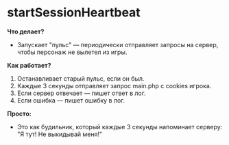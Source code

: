 # startSessionHeartbeat

**Что делает?**
- Запускает "пульс" — периодически отправляет запросы на сервер, чтобы персонаж не вылетел из игры.

**Как работает?**
1. Останавливает старый пульс, если он был.
2. Каждые 3 секунды отправляет запрос main.php с cookies игрока.
3. Если сервер отвечает — пишет ответ в лог.
4. Если ошибка — пишет ошибку в лог.

**Просто:**
- Это как будильник, который каждые 3 секунды напоминает серверу: "Я тут! Не выкидывай меня!"
